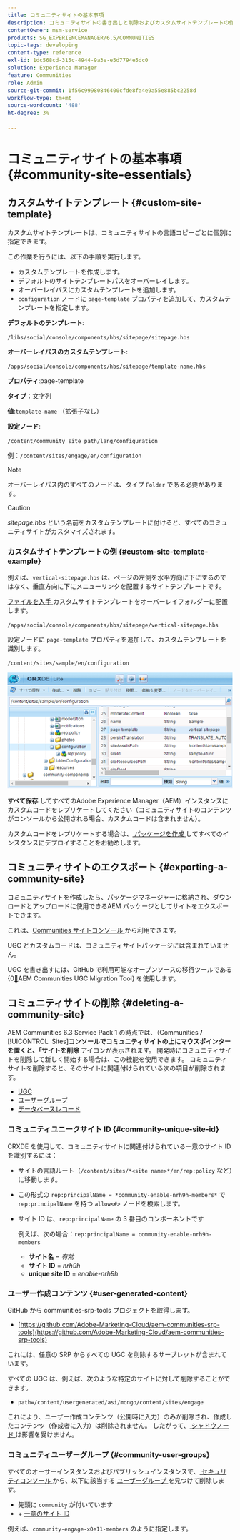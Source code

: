 ```yaml
---
title: コミュニティサイトの基本事項
description: コミュニティサイトの書き出しと削除およびカスタムサイトテンプレートの作成
contentOwner: msm-service
products: SG_EXPERIENCEMANAGER/6.5/COMMUNITIES
topic-tags: developing
content-type: reference
exl-id: 1dc568cd-315c-4944-9a3e-e5d7794e5dc0
solution: Experience Manager
feature: Communities
role: Admin
source-git-commit: 1f56c99980846400cfde8fa4e9a55e885bc2258d
workflow-type: tm+mt
source-wordcount: '488'
ht-degree: 3%

---
```


# コミュニティサイトの基本事項 {#community-site-essentials}

## カスタムサイトテンプレート {#custom-site-template}

カスタムサイトテンプレートは、コミュニティサイトの言語コピーごとに個別に指定できます。

この作業を行うには、以下の手順を実行します。

* カスタムテンプレートを作成します。
* デフォルトのサイトテンプレートパスをオーバーレイします。
* オーバーレイパスにカスタムテンプレートを追加します。
* `configuration` ノードに `page-template` プロパティを追加して、カスタムテンプレートを指定します。

**デフォルトのテンプレート**:

`/libs/social/console/components/hbs/sitepage/sitepage.hbs`

**オーバーレイパスのカスタムテンプレート**:

`/apps/social/console/components/hbs/sitepage/template-name.hbs`

**プロパティ**:page-template

**タイプ**：文字列

**値**:`template-name` （拡張子なし）

**設定ノード**:

`/content/community site path/lang/configuration`

例：`/content/sites/engage/en/configuration`

>[!NOTE]
>
>オーバーレイパス内のすべてのノードは、タイプ `Folder` である必要があります。

>[!CAUTION]
>
>*sitepage.hbs* という名前をカスタムテンプレートに付けると、すべてのコミュニティサイトがカスタマイズされます。

### カスタムサイトテンプレートの例 {#custom-site-template-example}

例えば、`vertical-sitepage.hbs` は、ページの左側を水平方向に下にするのではなく、垂直方向に下にメニューリンクを配置するサイトテンプレートです。

[ ファイルを入手 ](assets/vertical-sitepage.hbs)
カスタムサイトテンプレートをオーバーレイフォルダーに配置します。

`/apps/social/console/components/hbs/sitepage/vertical-sitepage.hbs`

設定ノードに `page-template` プロパティを追加して、カスタムテンプレートを識別します。

`/content/sites/sample/en/configuration`

![crxde-siteconfiguration](assets/crxde-siteconfiguration.png)

**すべて保存** してすべてのAdobe Experience Manager（AEM）インスタンスにカスタムコードをレプリケートしてください（コミュニティサイトのコンテンツがコンソールから公開される場合、カスタムコードは含まれません）。

カスタムコードをレプリケートする場合は、[ パッケージを作成 ](../../help/sites-administering/package-manager.md#creating-a-new-package) してすべてのインスタンスにデプロイすることをお勧めします。

## コミュニティサイトのエクスポート {#exporting-a-community-site}

コミュニティサイトを作成したら、パッケージマネージャーに格納され、ダウンロードとアップロードに使用できるAEM パッケージとしてサイトをエクスポートできます。

これは、[Communities サイトコンソール ](sites-console.md#exporting-the-site) から利用できます。

UGC とカスタムコードは、コミュニティサイトパッケージには含まれていません。

UGC を書き出すには、GitHub で利用可能なオープンソースの移行ツールである {0[&#128279;](https://github.com/Adobe-Marketing-Cloud/aem-communities-ugc-migration)AEM Communities UGC Migration Tool} を使用します。

## コミュニティサイトの削除 {#deleting-a-community-site}

AEM Communities 6.3 Service Pack 1 の時点では、（Communities **/**&#x200B;[!UICONTROL &#x200B; Sites &#x200B;]&#x200B;**コンソールでコミュニティサイトの上にマウスポインターを置くと、「サイトを削除** アイコンが表示されます。 開発時にコミュニティサイトを削除して新しく開始する場合は、この機能を使用できます。 コミュニティサイトを削除すると、そのサイトに関連付けられている次の項目が削除されます。

* [UGC](#user-generated-content)
* [ユーザーグループ](#community-user-groups)
* [データベースレコード](#database-records)

### コミュニティユニークサイト ID {#community-unique-site-id}

CRXDE を使用して、コミュニティサイトに関連付けられている一意のサイト ID を識別するには：

* サイトの言語ルート（`/content/sites/*<site name>*/en/rep:policy` など）に移動します。

* この形式の `rep:principalName = *community-enable-nrh9h-members*` で `rep:principalName` を持つ `allow<#>` ノードを検索します。

* サイト ID は、`rep:principalName` の 3 番目のコンポーネントです

  例えば、次の場合：`rep:principalName = community-enable-nrh9h-members`

   * **サイト名** = *有効*
   * **サイト ID** = *nrh9h*
   * **unique site ID** = *enable-nrh9h*

### ユーザー作成コンテンツ {#user-generated-content}

GitHub から communities-srp-tools プロジェクトを取得します。

* [https://github.com/Adobe-Marketing-Cloud/aem-communities-srp-tools](https://github.com/Adobe-Marketing-Cloud/aem-communities-srp-tools)

これには、任意の SRP からすべての UGC を削除するサーブレットが含まれています。

すべての UGC は、例えば、次のような特定のサイトに対して削除することができます。

* `path=/content/usergenerated/asi/mongo/content/sites/engage`

これにより、ユーザー作成コンテンツ（公開時に入力）のみが削除され、作成したコンテンツ（作成者に入力）は削除されません。 したがって、[ シャドウノード ](srp.md#shadownodes) は影響を受けません。

### コミュニティユーザーグループ {#community-user-groups}

すべてのオーサーインスタンスおよびパブリッシュインスタンスで、[ セキュリティコンソール ](../../help/sites-administering/security.md) から、以下に該当する [ ユーザーグループ ](users.md) を見つけて削除します。

* 先頭に `community` が付いています
* &#x200B;+ [ 一意のサイト ID](#community-unique-site-id)

例えば、`community-engage-x0e11-members` のように指定します。

